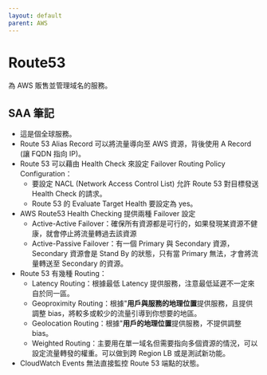 ```yaml
---
layout: default
parent: AWS
---
```


# Route53

為 AWS 販售並管理域名的服務。

## SAA 筆記

- 這是個全球服務。
- Route 53 Alias Record 可以將流量導向至 AWS 資源，背後使用 A Record (讓 FQDN 指向 IP)。
- Route 53 可以藉由 Health Check 來設定 Failover Routing Policy Configuration：
  - 要設定 NACL (Network Access Control List) 允許 Route 53 對目標發送 Health Check 的請求。
  - Route 53 的 Evaluate Target Health 要設定為 yes。
- AWS Route53 Health Checking 提供兩種 Failover 設定
  - Active-Active Failover：確保所有資源都是可行的，如果發現某資源不健康，就會停止將流量轉過去該資源
  - Active-Passive Failover：有一個 Primary 與 Secondary 資源，Secondary 資源會是 Stand By 的狀態，只有當 Primary 無法，才會將流量轉送至 Secondary 的資源。
- Route 53 有幾種 Routing：
  - Latency Routing：根據最低 Latency 提供服務，注意最低延遲不一定來自於同一區。
  - Geoproximity Routing：根據"**用戶與服務的地理位置**提供服務，且提供調整 bias，將較多或較少的流量引導到你想要的地區。
  - Geolocation Routing：根據"**用戶的地理位置**提供服務，不提供調整 bias。
  - Weighted Routing：主要用在單一域名但需要指向多個資源的情況，可以設定流量轉發的權重。可以做到跨 Region LB 或是測試新功能。
- CloudWatch Events 無法直接監控 Route 53 端點的狀態。
